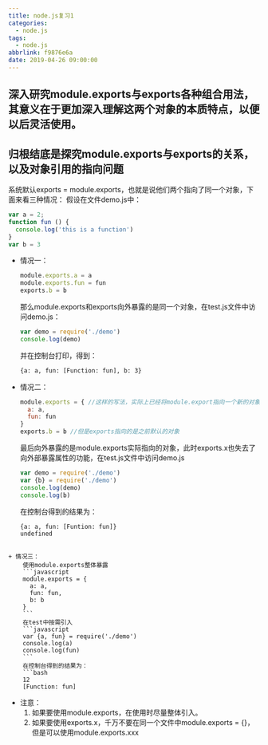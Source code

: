```yaml
---
title: node.js复习1
categories:
  - node.js
tags:
  - node.js
abbrlink: f9876e6a
date: 2019-04-26 09:00:00
---
```

## 深入研究module.exports与exports各种组合用法，其意义在于更加深入理解这两个对象的本质特点，以便以后灵活使用。
<!-- more -->
## 归根结底是探究module.exports与exports的关系，以及对象引用的指向问题
系统默认exports = module.exports，也就是说他们两个指向了同一个对象，下面来看三种情况：
假设在文件demo.js中：
```javascript
var a = 2;
function fun () {
  console.log('this is a function')
}
var b = 3
```
+ 情况一：
    ```javascript
    module.exports.a = a
    module.exports.fun = fun
    exports.b = b
    ```
    那么module.exports和exports向外暴露的是同一个对象，在test.js文件中访问demo.js：
    ```javascript
    var demo = require('./demo')
    console.log(demo)
    ```
    并在控制台打印，得到：
    ```bash
    {a: a, fun: [Function: fun], b: 3}
    ```

+ 情况二：
    ```javascript 
    module.exports = { //这样的写法，实际上已经将module.export指向一个新的对象了，但是exports指向的还是原来默认的对象
      a: a,
      fun: fun
    }
    exports.b = b //但是exports指向的是之前默认的对象
    ```
    最后向外暴露的是module.exports实际指向的对象，此时exports.x也失去了向外部暴露属性的功能，在test.js文件中访问demo.js
    ```javascript
    var demo = require('./demo')
    var {b} = require('./demo')
    console.log(demo)
    console.log(b)
    ```
    在控制台得到的结果为：
    ```bash
    {a: a, fun: [Funtion: fun]}
    undefined
```

+ 情况三：
    使用module.exports整体暴露
    ```javascript
    module.exports = {
      a: a,
      fun: fun,
      b: b
    }
    ```
    在test中按需引入
    ```javascript
    var {a, fun} = require('./demo')
    console.log(a)
    console.log(fun)
    ```
    在控制台得到的结果为：
    ```bash
    12
    [Function: fun]
```
+ 注意：
  1. 如果要使用module.exports，在使用时尽量整体引入。
  2. 如果要使用exports.x，千万不要在同一个文件中module.exports = {}，但是可以使用module.exports.xxx
